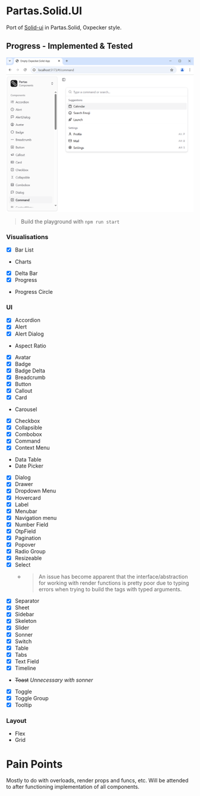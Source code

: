 ﻿# Partas.Solid.UI

Port of [Solid-ui](https://solid-ui.com/) in Partas.Solid, Oxpecker style.

## Progress - Implemented & Tested

![img.png](img.png)

> Build the playground with `npm run start`

### Visualisations
- [x] Bar List
- Charts
- [x] Delta Bar
- [x] Progress
- Progress Circle

### UI
- [x] Accordion
- [x] Alert
- [x] Alert Dialog
-  Aspect Ratio
- [x] Avatar
- [x] Badge
- [x] Badge Delta
- [x] Breadcrumb
- [x] Button
- [x] Callout
- [x] Card
-  Carousel
- [x] Checkbox
- [x] Collapsible
- [x] Combobox
- [x] Command
- [x] Context Menu
-  Data Table
-  Date Picker
- [x] Dialog
- [x] Drawer
- [x] Dropdown Menu
- [x] Hovercard
- [x] Label
- [x] Menubar
- [x] Navigation menu
- [x] Number Field
- [x] OtpField
- [x] Pagination
- [x] Popover
- [x] Radio Group
- [x] Resizeable
- [x] Select
  - > An issue has become apparent that the interface/abstraction for working with render functions is pretty poor due to typing errors when trying to build the tags with typed arguments.
- [x] Separator
- [x] Sheet
- [x] Sidebar
- [x] Skeleton
- [x] Slider
- [x] Sonner
- [x] Switch
- [x] Table
- [x] Tabs
- [x] Text Field
- [x] Timeline
-  ~~Toast~~ *Unnecessary with sonner*
- [x] Toggle
- [x] Toggle Group
- [x] Tooltip

### Layout
-  Flex
-  Grid


# Pain Points

Mostly to do with overloads, render props and funcs, etc. Will be attended to after functioning implementation of all components.